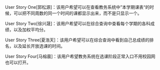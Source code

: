 User Story One[郭松源]：该用户希望可以在查看教务系统中”本学期课表“的时候，可以把不同周数的同一个时间的课都显示出来，而不是只显示一个。


User Story Two[徐兴晟]：该用户希望可以在综合查询中查看每个学期的各科成绩，以及加权平均分。


User Story Three[夏浩天]：该用户希望可以在综合查询中看到自己总成绩的排名，以及延长开放选课的时间。


User Story Four[马榕晨]：该用户希望教务系统在选课阶段正常入口不用校园网也可以打开。

